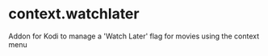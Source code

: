 # context.watchlater
Addon for Kodi to manage a 'Watch Later' flag for movies using the context menu
